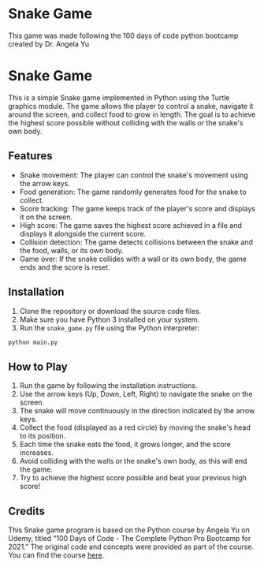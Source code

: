 # Snake Game

This game was made following the 100 days of code python bootcamp created by Dr. Angela Yu

# Snake Game

This is a simple Snake game implemented in Python using the Turtle graphics module. The game allows the player to control a snake, navigate it around the screen, and collect food to grow in length. The goal is to achieve the highest score possible without colliding with the walls or the snake's own body.

## Features

- Snake movement: The player can control the snake's movement using the arrow keys.
- Food generation: The game randomly generates food for the snake to collect.
- Score tracking: The game keeps track of the player's score and displays it on the screen.
- High score: The game saves the highest score achieved in a file and displays it alongside the current score.
- Collision detection: The game detects collisions between the snake and the food, walls, or its own body.
- Game over: If the snake collides with a wall or its own body, the game ends and the score is reset.

## Installation

1. Clone the repository or download the source code files.
2. Make sure you have Python 3 installed on your system.
3. Run the `snake_game.py` file using the Python interpreter:

```bash
python main.py
```

## How to Play

1. Run the game by following the installation instructions.
2. Use the arrow keys (Up, Down, Left, Right) to navigate the snake on the screen.
3. The snake will move continuously in the direction indicated by the arrow keys.
4. Collect the food (displayed as a red circle) by moving the snake's head to its position.
5. Each time the snake eats the food, it grows longer, and the score increases.
6. Avoid colliding with the walls or the snake's own body, as this will end the game.
7. Try to achieve the highest score possible and beat your previous high score!

## Credits

This Snake game program is based on the Python course by Angela Yu on Udemy, titled "100 Days of Code - The Complete Python Pro Bootcamp for 2021." The original code and concepts were provided as part of the course. You can find the course [here](https://www.udemy.com/course/100-days-of-code/learn/lecture/23154980#overview).
